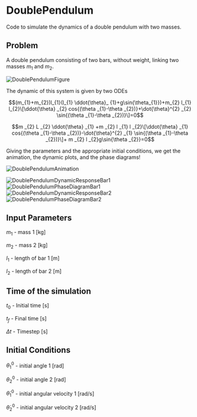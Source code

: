 # DoublePendulum
Code to simulate the dynamics of a double pendulum with two masses.

## Problem

A double pendulum consisting of two bars, without weight, linking two masses $m_{1}$ and $m_{2}$.

![DoublePendulumFigure](https://github.com/user-attachments/assets/6b5305c5-9738-41c6-831c-0379659b78f8)


The dynamic of this system is given by two ODEs

$$(m_{1}+m_{2})l_{1}(l_{1} \ddot{\theta}_ {1}+g\sin{\theta_{1}})+m_{2} l_{1} l_{2}\[\ddot{\theta} _{2} cos{(\theta _{1}-\theta _{2})}+\dot{\theta}^{2} _{2} \sin{(\theta _{1}-\theta _{2})}\]=0$$

$$m _{2} L _{2} \ddot{\theta} _{1} +m _{2} l _{1} l _{2}\[\ddot{\theta} _{1} cos{(\theta _{1}-\theta _{2})}-\dot{\theta}^{2} _{1} \sin{(\theta _{1}-\theta _{2})}\]+ m _{2} l _{2}g\sin{\theta _{2}}=0$$

Giving the parameters and the appropriate initial conditions, we get the animation, the dynamic plots, and the phase diagrams!

![DoublePendulumAnimation](https://github.com/user-attachments/assets/a4c06ce3-de69-459f-8b84-a8531d59c398)


![DoublePendulumDynamicResponseBar1](https://github.com/user-attachments/assets/a8655ed6-88c0-42d9-ae98-6fce0f142d78)
![DoublePendulumPhaseDiagramBar1](https://github.com/user-attachments/assets/f5cb7a36-de21-44b0-b6ab-c9fc9c8ef8b5)
![DoublePendulumDynamicResponseBar2](https://github.com/user-attachments/assets/a63df65a-4b0f-421a-b070-db172b53f855)
![DoublePendulumPhaseDiagramBar2](https://github.com/user-attachments/assets/fc2da819-7a95-4237-bd3b-486d4777c706)

## Input Parameters

$m_{1}$ - mass 1 [kg]

$m_{2}$ - mass 2 [kg]

$l_{1}$ - length of bar 1 [m]

$l_{2}$ - length of bar 2 [m]

## Time of the simulation

$t_{0}$ - Initial time [s]

$t_{f}$ - Final time [s]

$\Delta t$ - Timestep [s]

## Initial Conditions

$\theta_{1}^{0}$ - initial angle 1 [rad]

$\theta_{2}^{0}$ - initial angle 2 [rad]

$\dot{\theta}_{1}^{0}$ - initial angular velocity 1 [rad/s]

$\dot{\theta}_{2}^{0}$ - initial angular velocity 2 [rad/s]
